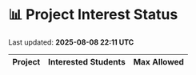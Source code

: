 # 📊 Project Interest Status

Last updated: **2025-08-08 22:11 UTC**

| Project | Interested Students | Max Allowed |
|---------|---------------------|-------------|

